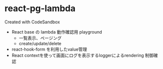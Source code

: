 # react-pg-lambda
Created with CodeSandbox

- React base の lambda 動作確認用 playground
  - 一覧表示、ページング
  - create/update/delete
- react-hook-form を利用したvalue管理
- React contextを使って画面にログを表示するloggerによるrendering 制御確認

